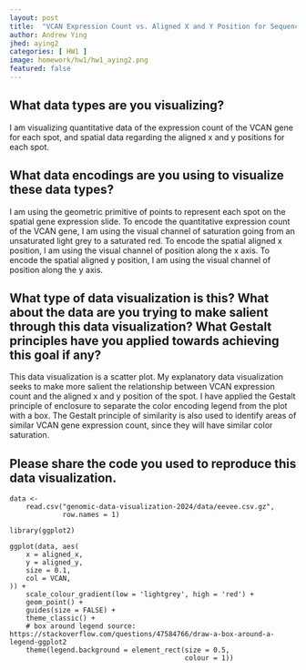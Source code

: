 ```yaml
---
layout: post
title:  "VCAN Expression Count vs. Aligned X and Y Position for Sequencing Spatial Transcriptomic Dataset"
author: Andrew Ying
jhed: aying2
categories: [ HW1 ]
image: homework/hw1/hw1_aying2.png
featured: false
---
```


## What data types are you visualizing?
I am visualizing quantitative data of the expression count of the VCAN gene for each spot, and spatial data regarding the aligned x and y positions for each spot.

## What data encodings are you using to visualize these data types?
I am using the geometric primitive of points to represent each spot on the spatial gene expression slide. To encode the quantitative expression count of the VCAN gene, I am using the visual channel of saturation going from an unsaturated light grey to a saturated red. To encode the spatial aligned x position, I am using the visual channel of position along the x axis. To encode the spatial aligned y position, I am using the visual channel of position along the y axis. 

## What type of data visualization is this? What about the data are you trying to make salient through this data visualization? What Gestalt principles have you applied towards achieving this goal if any?
This data visualization is a scatter plot. My explanatory data visualization seeks to make more salient the relationship between VCAN expression count and the aligned x and y position of the spot. I have applied the Gestalt principle of enclosure to separate the color encoding legend from the plot with a box. The Gestalt principle of similarity is also used to identify areas of similar VCAN gene expression count, since they will have similar color saturation.

## Please share the code you used to reproduce this data visualization.
```{r}
data <-
    read.csv("genomic-data-visualization-2024/data/eevee.csv.gz",
             row.names = 1)

library(ggplot2)

ggplot(data, aes(
    x = aligned_x,
    y = aligned_y,
    size = 0.1,
    col = VCAN,
)) +
    scale_colour_gradient(low = 'lightgrey', high = 'red') +
    geom_point() +
    guides(size = FALSE) +
    theme_classic() +
    # box around legend source: https://stackoverflow.com/questions/47584766/draw-a-box-around-a-legend-ggplot2
    theme(legend.background = element_rect(size = 0.5,
                                           colour = 1))
```
